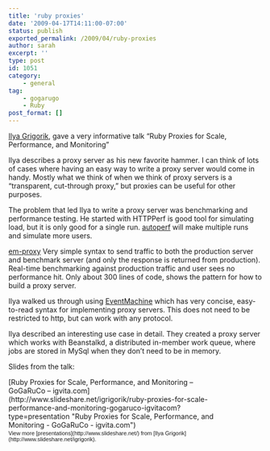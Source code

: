 ```yaml
---
title: 'ruby proxies'
date: '2009-04-17T14:11:00-07:00'
status: publish
exported_permalink: /2009/04/ruby-proxies
author: sarah
excerpt: ''
type: post
id: 1051
category:
    - general
tag:
    - gogarugo
    - Ruby
post_format: []
---
```

[Ilya Grigorik](http://www.igvita.com/), gave a very informative talk “Ruby Proxies for Scale, Performance, and Monitoring”

Ilya describes a proxy server as his new favorite hammer. I can think of lots of cases where having an easy way to write a proxy server would come in handy. Mostly what we think of when we think of proxy servers is a “transparent, cut-through proxy,” but proxies can be useful for other purposes.

The problem that led Ilya to write a proxy server was benchmarking and performance testing. He started with HTTPPerf is good tool for simulating load, but it is only good for a single run. [autoperf](http://github.com/igrigorik/autoperf/) will make multiple runs and simulate more users.

[em-proxy](http://github.com/igrigorik/em-proxy/) Very simple syntax to send traffic to both the production server and benchmark server (and only the response is returned from production). Real-time benchmarking against production traffic and user sees no performance hit. Only about 300 lines of code, shows the pattern for how to build a proxy server.

Ilya walked us through using [EventMachine](http://rubyeventmachine.com/) which has very concise, easy-to-read syntax for implementing proxy servers. This does not need to be restricted to http, but can work with any protocol.

Ilya described an interesting use case in detail. They created a proxy server which works with Beanstalkd, a distributed in-member work queue, where jobs are stored in MySql when they don’t need to be in memory.

Slides from the talk:

<div id="__ss_1307248" style="width:425px;text-align:left">[Ruby Proxies for Scale, Performance, and Monitoring – GoGaRuCo – igvita.com](http://www.slideshare.net/igrigorik/ruby-proxies-for-scale-performance-and-monitoring-gogaruco-igvitacom?type=presentation "Ruby Proxies for Scale, Performance, and Monitoring - GoGaRuCo - igvita.com")<div style="font-size:11px;font-family:tahoma,arial;height:26px;padding-top:2px">View more [presentations](http://www.slideshare.net/) from [Ilya Grigorik](http://www.slideshare.net/igrigorik).</div></div>